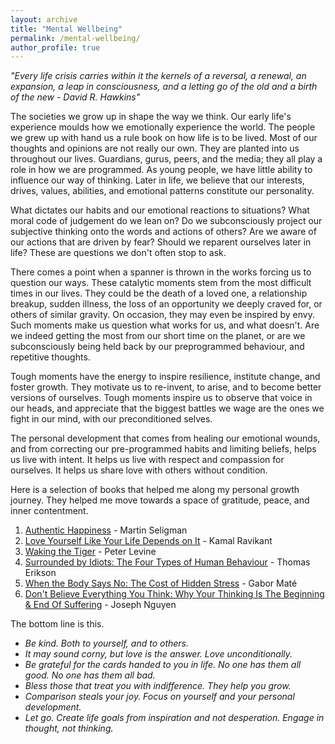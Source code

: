 ```yaml
---
layout: archive
title: "Mental Wellbeing"
permalink: /mental-wellbeing/
author_profile: true
---
```


_"Every life crisis carries within it the kernels of a reversal, a renewal, an expansion, a leap in consciousness, and a letting go of the old and a birth of the new - David R. Hawkins"_



The societies we grow up in shape the way we think. Our early life's experience moulds how we emotionally experience the world. The people we grew up with hand us a rule book on how life is to be lived. Most of our thoughts and opinions are not really our own. They are planted into us throughout our lives. Guardians, gurus, peers, and the media; they all play a role in how we are programmed. As young people, we have little ability to influence our way of thinking. Later in life, we believe that our interests, drives, values, abilities, and emotional patterns constitute our personality. 

What dictates our habits and our emotional reactions to situations? What moral code of judgement do we lean on? Do we subconsciously project our subjective thinking onto the words and actions of others? Are we aware of our actions that are driven by fear? Should we reparent ourselves later in life? These are questions we don't often stop to ask.

There comes a point when a spanner is thrown in the works forcing us to question our ways. These catalytic moments stem from the most difficult times in our lives. They could be the death of a loved one, a relationship breakup, sudden illness, the loss of an opportunity we deeply craved for, or others of similar gravity. On occasion, they may even be inspired by envy. Such moments make us question what works for us, and what doesn't. Are we indeed getting the most from our short time on the planet, or are we subconsciously being held back by our preprogrammed behaviour, and repetitive thoughts. 

Tough moments have the energy to inspire resilience, institute change, and foster growth. They motivate us to re-invent, to arise, and to become better versions of ourselves. Tough moments inspire us to observe that voice in our heads, and appreciate that the biggest battles we wage are the ones we fight in our mind, with our preconditioned selves. 

The personal development that comes from healing our emotional wounds, and from correcting our pre-programmed habits and limiting beliefs, helps us live with intent. It helps us live with respect and compassion for ourselves. It helps us share love with others without condition.

Here is a selection of books that helped me along my personal growth journey. They helped me move towards a space of gratitude, peace, and inner contentment. 

1. [Authentic Happiness](https://www.waterstones.com/book/authentic-happiness/martin-seligman/9781857886771) - Martin Seligman
2. [Love Yourself Like Your Life Depends on It](https://www.amazon.com/Love-Yourself-Like-Your-Depends/dp/B07T9NYCFL/?_encoding=UTF8&pd_rd_w=qAALI&content-id=amzn1.sym.cf86ec3a-68a6-43e9-8115-04171136930a&pf_rd_p=cf86ec3a-68a6-43e9-8115-04171136930a&pf_rd_r=142-9607719-5216645&pd_rd_wg=DYB01&pd_rd_r=0c4161fd-d7a2-43df-bbec-b355a8007140&ref_=aufs_ap_sc_dsk) - Kamal Ravikant
3. [Waking the Tiger](https://www.waterstones.com/book/waking-the-tiger-healing-trauma/peter-a-levine/ann-frederick/9781556432330) - Peter Levine
4. [Surrounded by Idiots: The Four Types of Human Behaviour](https://www.surroundedbyidiots.com/en/books/surrounded-by-idiots/) - Thomas Erikson
5. [When the Body Says No: The Cost of Hidden Stress](https://drgabormate.com/book/when-the-body-says-no/) - Gabor Maté
6. [Don't Believe Everything You Think: Why Your Thinking Is The Beginning & End Of Suffering](https://www.amazon.co.uk/Dont-Believe-Everything-You-Think/dp/B09WPP7R6S) - Joseph Nguyen

   
The bottom line is this.  

- _Be kind. Both to yourself, and to others._  
- _It may sound corny, but love is the answer. Love unconditionally._  
- _Be grateful for the cards handed to you in life. No one has them all good. No one has them all bad._  
- _Bless those that treat you with indifference. They help you grow._  
- _Comparison steals your joy. Focus on yourself and your personal development._
- _Let go. Create life goals from inspiration and not desperation. Engage in thought, not thinking._


